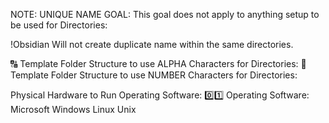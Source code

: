 NOTE: UNIQUE NAME GOAL: This goal does not apply to anything setup to be used for Directories:

!Obsidian Will not create duplicate name within the same directories.

🔠 Template Folder Structure to use ALPHA Characters for Directories:
🔢 Template Folder Structure to use NUMBER Characters for Directories:

Physical Hardware to Run Operating Software:
	0️⃣1️⃣ Operating Software:
		Microsoft Windows
		Linux
		Unix

